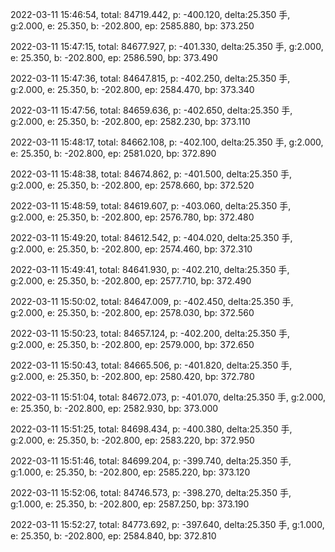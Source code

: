2022-03-11 15:46:54, total: 84719.442, p: -400.120, delta:25.350 手, g:2.000, e: 25.350, b: -202.800, ep: 2585.880, bp: 373.250

2022-03-11 15:47:15, total: 84677.927, p: -401.330, delta:25.350 手, g:2.000, e: 25.350, b: -202.800, ep: 2586.590, bp: 373.490

2022-03-11 15:47:36, total: 84647.815, p: -402.250, delta:25.350 手, g:2.000, e: 25.350, b: -202.800, ep: 2584.470, bp: 373.340

2022-03-11 15:47:56, total: 84659.636, p: -402.650, delta:25.350 手, g:2.000, e: 25.350, b: -202.800, ep: 2582.230, bp: 373.110

2022-03-11 15:48:17, total: 84662.108, p: -402.100, delta:25.350 手, g:2.000, e: 25.350, b: -202.800, ep: 2581.020, bp: 372.890

2022-03-11 15:48:38, total: 84674.862, p: -401.500, delta:25.350 手, g:2.000, e: 25.350, b: -202.800, ep: 2578.660, bp: 372.520

2022-03-11 15:48:59, total: 84619.607, p: -403.060, delta:25.350 手, g:2.000, e: 25.350, b: -202.800, ep: 2576.780, bp: 372.480

2022-03-11 15:49:20, total: 84612.542, p: -404.020, delta:25.350 手, g:2.000, e: 25.350, b: -202.800, ep: 2574.460, bp: 372.310

2022-03-11 15:49:41, total: 84641.930, p: -402.210, delta:25.350 手, g:2.000, e: 25.350, b: -202.800, ep: 2577.710, bp: 372.490

2022-03-11 15:50:02, total: 84647.009, p: -402.450, delta:25.350 手, g:2.000, e: 25.350, b: -202.800, ep: 2578.030, bp: 372.560

2022-03-11 15:50:23, total: 84657.124, p: -402.200, delta:25.350 手, g:2.000, e: 25.350, b: -202.800, ep: 2579.000, bp: 372.650

2022-03-11 15:50:43, total: 84665.506, p: -401.820, delta:25.350 手, g:2.000, e: 25.350, b: -202.800, ep: 2580.420, bp: 372.780

2022-03-11 15:51:04, total: 84672.073, p: -401.070, delta:25.350 手, g:2.000, e: 25.350, b: -202.800, ep: 2582.930, bp: 373.000

2022-03-11 15:51:25, total: 84698.434, p: -400.380, delta:25.350 手, g:2.000, e: 25.350, b: -202.800, ep: 2583.220, bp: 372.950

2022-03-11 15:51:46, total: 84699.204, p: -399.740, delta:25.350 手, g:1.000, e: 25.350, b: -202.800, ep: 2585.220, bp: 373.120

2022-03-11 15:52:06, total: 84746.573, p: -398.270, delta:25.350 手, g:1.000, e: 25.350, b: -202.800, ep: 2587.250, bp: 373.190

2022-03-11 15:52:27, total: 84773.692, p: -397.640, delta:25.350 手, g:1.000, e: 25.350, b: -202.800, ep: 2584.840, bp: 372.810